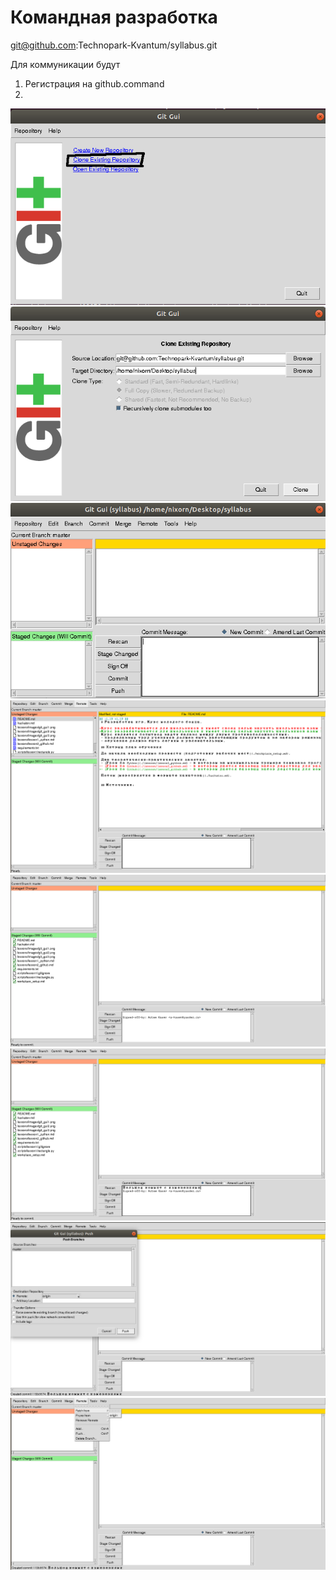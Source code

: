 # Командная разработка

git@github.com:Technopark-Kvantum/syllabus.git

Для коммуникации будут 


1. Регистрация на github.command
2.

![](./images/git_gui1.png "Начало работы")
![](./images/git_gui2.png "Клонирование репозитория")
![](./images/git_gui3.png "Локальный репозиторий без изменений")
![](./images/git_gui4.png "Локальный репозиторий с изменениями")
![](./images/git_gui5.png "Изменения принияты")
![](./images/git_gui6.png "Сообщение коммита")
![](./images/git_gui7.png "Отправка изменений в репозиторий")
![](./images/git_gui8.png "Получение изменений из репозитория"   )
